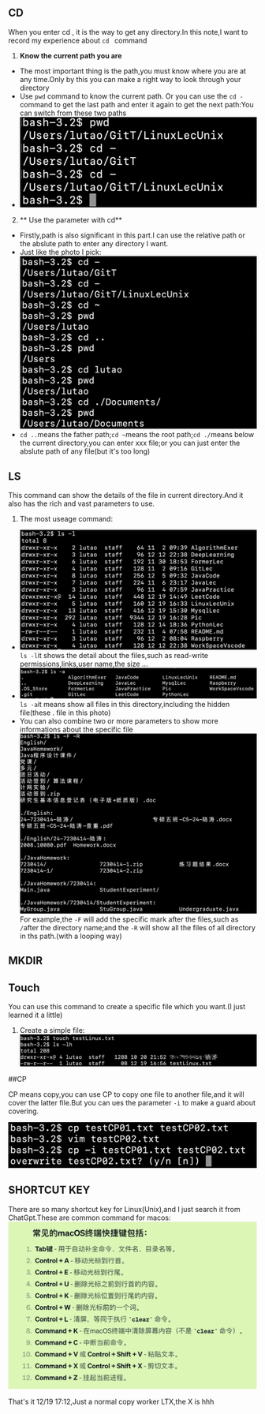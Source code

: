 ## CD

When you enter cd , it is the way to get any directory.In this note,I want to record my experience about `cd `  command

1. **Know the current path you are**
  - The most important thing is the path,you must know where you are at any time.Only by this you can make a right way to look through your directory
  - Use `pwd` command to know the current path. Or you can use the `cd -` command to get the last path and enter it again to get the next path:You can switch from these two paths
  - <img src="../Pic/image-20231219161153060.png" alt="image-20231219161153060" style="zoom:50%;" />

2. ** Use the parameter with cd**
  - Firstly,path is also significant in this part.I can use the relative path or the abslute path to enter any directory I want.
  - Just like the photo I pick:<img src="../Pic/image-20231219162825055.png" alt="image-20231219162825055" style="zoom:50%;" />
  - `cd ..`means the father path;`cd ~`means the root path;`cd ./`means below the current directory,you can enter xxx file;or you can just enter the abslute path of any file(but it's too long)

## LS

This command can show the details of the file in current directory.And it also has the rich and vast parameters to use.

1. The most useage command:
  - <img src="../Pic/image-20231219164033254.png" alt="image-20231219164033254" style="zoom:50%;" />`ls -l`it shows the detail about the files,such as read-write permissions,links,user name,the size ...
  - <img src="../Pic/image-20231219164228304.png" alt="image-20231219164228304" style="zoom:50%;" />`ls -a`it means show all files in this directory,including the hidden file(these . file in this photo)
  - You can also combine two or more parameters to show more informations about the specific file<img src="../Pic/image-20231219164922449.png" alt="image-20231219164922449" style="zoom:50%;" /> For example,the `-F` will add the specific mark after the files,such as `/`after the directory name;and the `-R` will show all the files of all directory in ths path.(with a looping way)


## MKDIR

## Touch

You can use this  command to create a specific file which you want.(I just learned it a little)

1. Create a simple file:<img src="../Pic/image-20231219165718498.png" alt="image-20231219165718498" style="zoom:50%;" />

##CP

CP means copy,you can use CP to copy  one file to another file,and it will  cover the latter file.But you can ues the parameter `-i` to make a guard about covering.

<img src="../Pic/image-20231219170701741.png" alt="image-20231219170701741" style="zoom:50%;" />

## SHORTCUT KEY

There are so many shortcut key for Linux(Unix),and I just search it from ChatGpt.These are common command for macos:<img src="../Pic/image-20231219170907720.png" alt="image-20231219170907720" style="zoom:50%;" />

That's it 12/19 17:12,Just a normal copy worker LTX,the X is hhh
